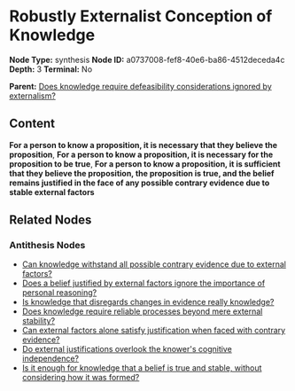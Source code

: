 # Robustly Externalist Conception of Knowledge

**Node Type:** synthesis
**Node ID:** a0737008-fef8-40e6-ba86-4512deceda4c
**Depth:** 3
**Terminal:** No

**Parent:** [Does knowledge require defeasibility considerations ignored by externalism?](does-knowledge-require-defeasibility-considerations-ignored-by-externalism-antithesis-683afe46-7768-45f0-9d44-e20c8467ee13.md)

## Content

**For a person to know a proposition, it is necessary that they believe the proposition**, **For a person to know a proposition, it is necessary for the proposition to be true**, **For a person to know a proposition, it is sufficient that they believe the proposition, the proposition is true, and the belief remains justified in the face of any possible contrary evidence due to stable external factors**

## Related Nodes

### Antithesis Nodes

- [Can knowledge withstand all possible contrary evidence due to external factors?](can-knowledge-withstand-all-possible-contrary-evidence-due-to-external-factors-antithesis-7f84d6ac-872e-4a0d-9e06-2704de2cf981.md)
- [Does a belief justified by external factors ignore the importance of personal reasoning?](does-a-belief-justified-by-external-factors-ignore-the-importance-of-personal-reasoning-antithesis-3b7d799f-4c4f-4a73-bb06-5661e5c67ba4.md)
- [Is knowledge that disregards changes in evidence really knowledge?](is-knowledge-that-disregards-changes-in-evidence-really-knowledge-antithesis-c8162b16-6abc-42b2-a70b-09829f813c68.md)
- [Does knowledge require reliable processes beyond mere external stability?](does-knowledge-require-reliable-processes-beyond-mere-external-stability-antithesis-c8c50306-5852-4d2e-9f8b-9c7fa5372246.md)
- [Can external factors alone satisfy justification when faced with contrary evidence?](can-external-factors-alone-satisfy-justification-when-faced-with-contrary-evidence-antithesis-3d12f3ab-a968-4fe0-a7fc-8a0a8697a127.md)
- [Do external justifications overlook the knower's cognitive independence?](do-external-justifications-overlook-the-knowers-cognitive-independence-antithesis-756e8589-0749-411b-bb32-99f6ec210552.md)
- [Is it enough for knowledge that a belief is true and stable, without considering how it was formed?](is-it-enough-for-knowledge-that-a-belief-is-true-and-stable-without-considering-how-it-was-formed-antithesis-04f0fb1f-52d7-40b5-84ad-e337af41d652.md)
